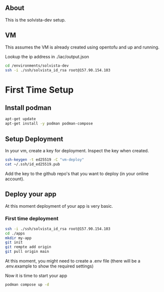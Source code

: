 ## About
This is the solvista-dev setup. 

## VM
This assumes the VM is already created using opentofu and up and running.

Lookup the ip address in ./iac/output.json

```bash
cd /environments/solvista-dev
ssh -i ./ssh/solvista_id_rsa root@157.90.154.103
```

# First Time Setup

## Install podman

```bash
apt-get update
apt-get install -y podman podman-compose
```

## Setup Deployment
In your vm, create a key for deployment. Inspect the key when created.

```bash
ssh-keygen -t ed25519 -C "vm-deploy"
cat ~/.ssh/id_ed25519.pub
```

Add the key to the github repo's that you want to deploy (in your online account).

## Deploy your app

At this moment deployment of your app is very basic.

### First time deployment

```bash
ssh -i ./ssh/solvista_id_rsa root@157.90.154.103
cd ./apps
mkdir my-app
git init
git rempte add origin 
git pull origin main
```

At this moment, you might need to create a .env file (there will be a .env.example to show the required settings)

Now it is time to start your app
```bash
podman compose up -d
```


